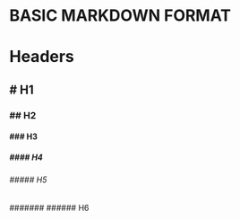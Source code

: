 BASIC MARKDOWN FORMAT
=====  
# Headers  
## # H1  
### ## H2  
#### ### H3  
##### #### H4  
######  ##### H5  
#######  ###### H6  
